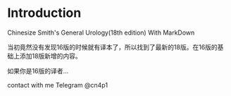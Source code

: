 

# Introduction

Chinesize Smith's General Urology(18th edition) With MarkDown

当初竟然没有发现16版的时候就有译本了，所以找到了最新的18版。在16版的基础上添加18版新增的内容。

如果你是16版的译者...

contact with me Telegram  @cn4p1
